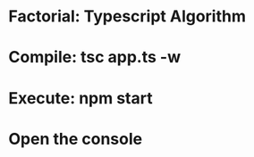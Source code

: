 <h1 align="centery">Factorial: Typescript Algorithm</h1>
<!-- <p align="center"><kbd><img src ="../flowcharts/Factorial.png"/></kbd></p><br/> -->

# Compile: tsc app.ts -w
# Execute: npm start
# Open the console